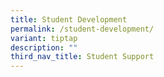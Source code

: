 ```yaml
---
title: Student Development
permalink: /student-development/
variant: tiptap
description: ""
third_nav_title: Student Support
---
```


